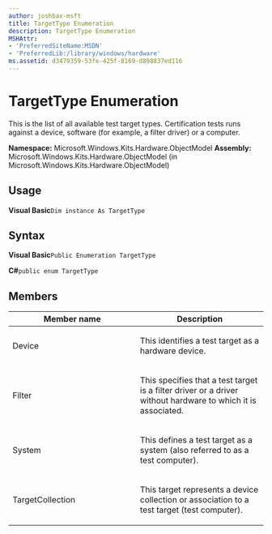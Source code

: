 ```yaml
---
author: joshbax-msft
title: TargetType Enumeration
description: TargetType Enumeration
MSHAttr:
- 'PreferredSiteName:MSDN'
- 'PreferredLib:/library/windows/hardware'
ms.assetid: d3479359-53fe-425f-8169-d898837ed116
---
```


# TargetType Enumeration


This is the list of all available test target types. Certification tests runs against a device, software (for example, a filter driver) or a computer.

**Namespace:** Microsoft.Windows.Kits.Hardware.ObjectModel **Assembly:** Microsoft.Windows.Kits.Hardware.ObjectModel (in Microsoft.Windows.Kits.Hardware.ObjectModel)

## Usage


**Visual Basic**`Dim instance As TargetType`

## Syntax


**Visual Basic**`Public Enumeration TargetType`

**C#**`public enum TargetType`

## Members


<table>
<colgroup>
<col width="50%" />
<col width="50%" />
</colgroup>
<thead>
<tr class="header">
<th>Member name</th>
<th>Description</th>
</tr>
</thead>
<tbody>
<tr class="odd">
<td><p>Device</p></td>
<td><p>This identifies a test target as a hardware device.</p></td>
</tr>
<tr class="even">
<td><p>Filter</p></td>
<td><p>This specifies that a test target is a filter driver or a driver without hardware to which it is associated.</p></td>
</tr>
<tr class="odd">
<td><p>System</p></td>
<td><p>This defines a test target as a system (also referred to as a test computer).</p></td>
</tr>
<tr class="even">
<td><p>TargetCollection</p></td>
<td><p>This target represents a device collection or association to a test target (test computer).</p></td>
</tr>
</tbody>
</table>

 

 

 






